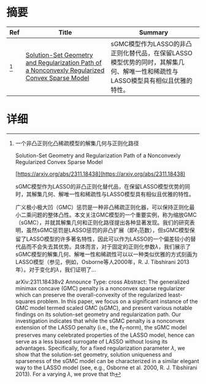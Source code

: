 # 摘要

| Ref | Title | Summary |
| --- | --- | --- |
| [^1] | [Solution-Set Geometry and Regularization Path of a Nonconvexly Regularized Convex Sparse Model](https://arxiv.org/abs/2311.18438) | sGMC模型作为LASSO的非凸正则化替代品，在保留LASSO模型优势的同时，其解集几何、解唯一性和稀疏性与LASSO模型具有相似且优雅的特性。 |

# 详细

[^1]: 一个非凸正则化凸稀疏模型的解集几何与正则化路径

    Solution-Set Geometry and Regularization Path of a Nonconvexly Regularized Convex Sparse Model

    [https://arxiv.org/abs/2311.18438](https://arxiv.org/abs/2311.18438)

    sGMC模型作为LASSO的非凸正则化替代品，在保留LASSO模型优势的同时，其解集几何、解唯一性和稀疏性与LASSO模型具有相似且优雅的特性。

    

    广义极小极大凹（GMC）惩罚是一种非凸稀疏正则化器，可以保持正则化最小二乘问题的整体凸性。本文关注GMC模型的一个重要实例，称为缩放GMC（sGMC），并就其解集几何和正则化路径提出各种显著发现。我们的研究表明，虽然sGMC惩罚是LASSO惩罚的非凸扩展（即$\ell_1$范数），但sGMC模型保留了LASSO模型的许多著名特性，因此可以作为LASSO的一个偏差较小的替代品而不会失去其优势。具体而言，对于固定的正则化参数$\lambda$，我们展示了sGMC模型的解集几何、解唯一性和稀疏性可以以一种类似优雅的方式刻画为LASSO模型（参见，例如，Osborne等人2000年，R. J. Tibshirani 2013年）。对于变化的$\lambda$，我们证明了...

    arXiv:2311.18438v2 Announce Type: cross  Abstract: The generalized minimax concave (GMC) penalty is a nonconvex sparse regularizer which can preserve the overall-convexity of the regularized least-squares problem. In this paper, we focus on a significant instance of the GMC model termed scaled GMC (sGMC), and present various notable findings on its solution-set geometry and regularization path. Our investigation indicates that while the sGMC penalty is a nonconvex extension of the LASSO penalty (i.e., the $\ell_1$-norm), the sGMC model preserves many celebrated properties of the LASSO model, hence can serve as a less biased surrogate of LASSO without losing its advantages. Specifically, for a fixed regularization parameter $\lambda$, we show that the solution-set geometry, solution uniqueness and sparseness of the sGMC model can be characterized in a similar elegant way to the LASSO model (see, e.g., Osborne et al. 2000, R. J. Tibshirani 2013). For a varying $\lambda$, we prove that th
    


